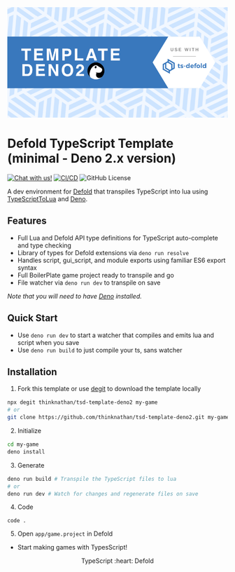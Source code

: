 <img src="_docs/banner.png" alt="Template Deno2">

# Defold TypeScript Template (minimal - Deno 2.x version)

<a href="https://discord.gg/eukcq5m"><img alt="Chat with us!" src="https://img.shields.io/discord/766898804896038942.svg?colorB=7581dc&logo=discord&logoColor=white"></a>
[![CI/CD](https://github.com/thinknathan/tsd-template-deno2/actions/workflows/build.yml/badge.svg)](https://github.com/thinknathan/tsd-template-deno2/actions/workflows/build.yml)
![GitHub License](https://img.shields.io/github/license/thinknathan/tsd-template-deno2)

A dev environment for [Defold](https://defold.com/) that transpiles TypeScript
into lua using
[TypeScriptToLua](https://github.com/TypeScriptToLua/TypeScriptToLua) and
[Deno](https://deno.com/).

## Features

- Full Lua and Defold API type definitions for TypeScript auto-complete and type
  checking
- Library of types for Defold extensions via `deno run resolve`
- Handles script, gui_script, and module exports using familiar ES6 export
  syntax
- Full BoilerPlate game project ready to transpile and go
- File watcher via `deno run dev` to transpile on save

_Note that you will need to have [Deno](https://deno.com/) installed._

## Quick Start

- Use `deno run dev` to start a watcher that compiles and emits lua and script
  when you save
- Use `deno run build` to just compile your ts, sans watcher

## Installation

1. Fork this template or use [degit](https://www.npmjs.com/package/degit) to
   download the template locally

```bash
npx degit thinknathan/tsd-template-deno2 my-game
# or
git clone https://github.com/thinknathan/tsd-template-deno2.git my-game
```

2. Initialize

```bash
cd my-game
deno install
```

3. Generate

```bash
deno run build # Transpile the TypeScript files to lua
# or
deno run dev # Watch for changes and regenerate files on save
```

4. Code

```
code .
```

5. Open `app/game.project` in Defold

- Start making games with TypesScript!

<p align="center" class="h4">
  TypeScript :heart: Defold
</p>
